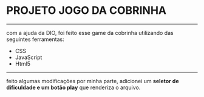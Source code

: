 # PROJETO JOGO DA COBRINHA
----------
com a ajuda da DIO, foi feito esse game da cobrinha utilizando das seguintes ferramentas:
- CSS
- JavaScript
- Html5
-----------
feito algumas modificações por minha parte, adicionei um **seletor de dificuldade e um botão play** que renderiza o arquivo.
